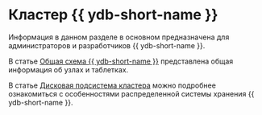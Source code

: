 # Кластер {{ ydb-short-name }}

Информация в данном разделе в основном предназначена для администраторов и разработчиков {{ ydb-short-name }}.

В статье [Общая схема {{ ydb-short-name }}](common_scheme_ydb.md) представлена общая информация об узлах и таблетках.

В статье [Дисковая подсистема кластера](distributed_storage.md) можно подробнее ознакомиться с особенностями распределенной системы хранения {{ ydb-short-name }}.
